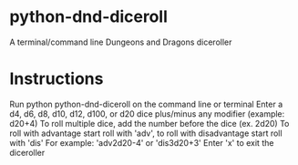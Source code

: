 # python-dnd-diceroll

A terminal/command line Dungeons and Dragons diceroller

# Instructions

Run python python-dnd-diceroll on the command line or terminal
Enter a d4, d6, d8, d10, d12, d100, or d20 dice plus/minus any modifier (example: d20+4)
To roll multiple dice, add the number before the dice (ex. 2d20)
To roll with advantage start roll with 'adv', to roll with disadvantage start roll with 'dis'
For example: 'adv2d20-4' or 'dis3d20+3'
Enter 'x' to exit the diceroller
